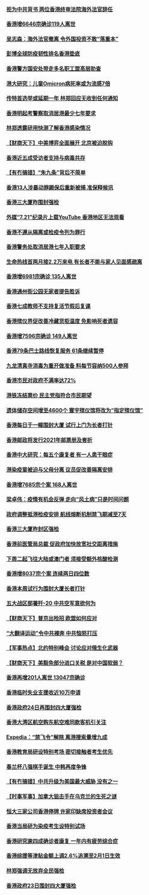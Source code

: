 #### [拒为中共背书 两位香港终审法院海外法官辞任](../pages/nsc415/n13688240.md) 
#### [香港增6646宗确诊119人离世](../pages/nsc415/n13687579.md) 
#### [吴志森：海外法官撤离 令外国投资不敢“落重本”](../pages/nsc415/n13687539.md) 
#### [彭博全球防疫韧性排名香港垫底](../pages/nsc415/n13687518.md) 
#### [香港警方国安处带走多名职工盟高层助查](../pages/nsc415/n13687516.md) 
#### [港大研究：儿童Omicron病死率或为流感7倍](../pages/nsc415/n13687505.md) 
#### [传特首选举或延期一年 林郑回应无收到任何通知](../pages/nsc415/n13687498.md) 
#### [香港明起考警察取消居港最少七年要求](../pages/nsc415/n13687469.md) 
#### [林郑透露研用快测了解香港感染情况](../pages/nsc415/n13687475.md) 
#### [【财商天下】中美博弈全面展开 北京被迫脱钩](../pages/nsc415/n13686982.md) 
#### [香港近五成受访者支持与病毒共存](../pages/nsc415/n13687317.md) 
#### [【有冇搞错】“朱九条”背后不简单](../pages/nsc415/n13684635.md) 
#### [香港13人涉暴动罪踢保后重新被捕 准保释候讯](../pages/nsc415/n13684665.md) 
#### [香港三大厦昨围封强检](../pages/nsc415/n13684643.md) 
#### [外媒“7.21”纪录片上载YouTube 香港地区无法观看](../pages/nsc415/n13684615.md) 
#### [香港不遵从隔离或检疫令列为罪行](../pages/nsc415/n13684608.md) 
#### [香港警务处取消居港七年入职要求](../pages/nsc415/n13684599.md) 
#### [生命热线首两月接2.2万来电 有长者不能与家人见面感疏离](../pages/nsc415/n13684517.md) 
#### [香港增6981宗确诊 135人离世](../pages/nsc415/n13684484.md) 
#### [香港通州街公园无家者提告胜诉](../pages/nsc415/n13682091.md) 
#### [香港七成教师不支持复活节假后复课](../pages/nsc415/n13682085.md) 
#### [香港殡仪界促改善冷藏货柜温度 免影响死者遗容](../pages/nsc415/n13682076.md) 
#### [香港增7596宗确诊 149人离世](../pages/nsc415/n13682073.md) 
#### [香港79条巴士路线恢复服务 61条继续暂停](../pages/nsc415/n13682060.md) 
#### [九龙清真寺消毒为重开做准备 料每节容纳500人参拜](../pages/nsc415/n13682006.md) 
#### [香港市民对政府不满率达72%](../pages/nsc415/n13681986.md) 
#### [港铁冻结票价 民主党指符合市民期望](../pages/nsc415/n13679853.md) 
#### [遗体储存空间增至4600个 寰宇殡仪馆将改为“指定殡仪馆”](../pages/nsc415/n13679831.md) 
#### [香港每日于一幢围封大厦 试行上门为长者打针](../pages/nsc415/n13679819.md) 
#### [香港邮政将发行2021年邮票册及套折](../pages/nsc415/n13679808.md) 
#### [香港中大研究：每五个康复者 有一人患干眼症](../pages/nsc415/n13679790.md) 
#### [港染疫童被迫与父母分离 议员促改善隔离安排](../pages/nsc415/n13679758.md) 
#### [香港增7685宗个案 168人离世](../pages/nsc415/n13679714.md) 
#### [梁卓伟：疫情有机会反弹 走向“风土病”只是时间问题](../pages/nsc415/n13677288.md) 
#### [政府调整抵港检疫安排 航线熔断机制禁飞期减至7天](../pages/nsc415/n13677268.md) 
#### [香港三大厦昨封区强检](../pages/nsc415/n13677116.md) 
#### [香港前医管局总裁 促政府加快放宽社交距离措施](../pages/nsc415/n13677105.md) 
#### [下周二起飞往大陆或澳门者 须接受额外核酸检测](../pages/nsc415/n13677085.md) 
#### [香港增8037宗个案 连续两日四位数](../pages/nsc415/n13677068.md) 
#### [香港本周试行为围封大厦长者打针](../pages/nsc415/n13677053.md) 
#### [五大战区部署歼-20 中共空军意欲何为](../pages/nsc415/n13675009.md) 
#### [【财商天下】普京出险招 欧盟如何应对](../pages/nsc415/n13674994.md) 
#### [“大翻译运动”令中共裸奔 中共恼怒打压](../pages/nsc415/n13674838.md) 
#### [【军事热点】北约特别峰会 讨论应对俄生化武器](../pages/nsc415/n13673936.md) 
#### [【财商天下】美豁免部分进口关税 是对中国软弱？](../pages/nsc415/n13673298.md) 
#### [香港再增201人离世 13047宗确诊](../pages/nsc415/n13671313.md) 
#### [香港临时失业支援收近10万申请](../pages/nsc415/n13671284.md) 
#### [香港政府24日再围封四大厦强检](../pages/nsc415/n13671311.md) 
#### [香港大湾区航空购东航空难同款客机引关注](../pages/nsc415/n13671293.md) 
#### [Expedia：“禁飞令”解除 离港搜索量增九成](../pages/nsc415/n13671285.md) 
#### [香港教育局研设特别考场 密切接触者考生优先](../pages/nsc415/n13671277.md) 
#### [春兰杯八强棋手诞生 中韩再度争锋](../pages/nsc415/n13689327.md) 
#### [【有冇搞错】中共升级为美国最大威胁 没有之一](../pages/nsc415/n13668412.md) 
#### [【时事军事】加拿大狙击手在乌克兰的生死之谜](../pages/nsc415/n13669558.md) 
#### [恒大三家公司香港停牌 许家印缺席投资者会议](../pages/nsc415/n13668823.md) 
#### [香港当局研为染疫考生设特别试场](../pages/nsc415/n13668722.md) 
#### [香港研究逾四成确诊者康复 一年内有疲劳综合症](../pages/nsc415/n13668710.md) 
#### [香港综援等津贴金额上调2.6%追溯至2月1日生效](../pages/nsc415/n13668705.md) 
#### [林郑强调无放弃全民强检](../pages/nsc415/n13668702.md) 
#### [香港政府23日围封四大厦强检](../pages/nsc415/n13668689.md) 
